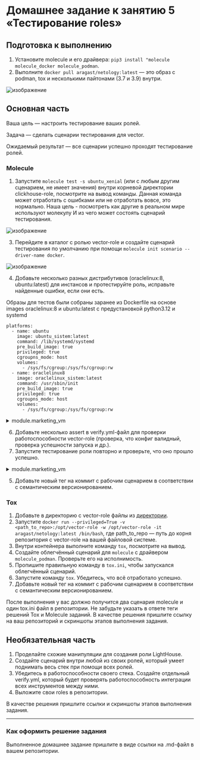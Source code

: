 # Домашнее задание к занятию 5 «Тестирование roles»

## Подготовка к выполнению

1. Установите molecule и его драйвера: `pip3 install "molecule molecule_docker molecule_podman`.
2. Выполните `docker pull aragast/netology:latest` —  это образ с podman, tox и несколькими пайтонами (3.7 и 3.9) внутри.

![изображение](https://github.com/user-attachments/assets/76c9233e-ffac-4319-a402-3f29816ffe19)


## Основная часть

Ваша цель — настроить тестирование ваших ролей. 


Задача — сделать сценарии тестирования для vector. 

Ожидаемый результат — все сценарии успешно проходят тестирование ролей.

### Molecule

1. Запустите  `molecule test -s ubuntu_xenial` (или с любым другим сценарием, не имеет значения) внутри корневой директории clickhouse-role, посмотрите на вывод команды. Данная команда может отработать с ошибками или не отработать вовсе, это нормально. Наша цель - посмотреть как другие в реальном мире используют молекулу И из чего может состоять сценарий тестирования.

![изображение](https://github.com/user-attachments/assets/854e5e6d-db52-4023-8fe9-117318c815ed)

3. Перейдите в каталог с ролью vector-role и создайте сценарий тестирования по умолчанию при помощи `molecule init scenario --driver-name docker`.

![изображение](https://github.com/user-attachments/assets/6c499076-36f7-4fc5-ac67-48c0dbf618c4)

4. Добавьте несколько разных дистрибутивов (oraclelinux:8, ubuntu:latest) для инстансов и протестируйте роль, исправьте найденные ошибки, если они есть.

Образы для тестов были собраны заранее из Dockerfile на основе images oraclelinux:8 и ubuntu:latest с предустановкой python3.12 и systemd

```
platforms:
  - name: ubuntu
    image: ubuntu_sistem:latest
    command: /lib/systemd/systemd
    pre_build_image: true
    privileged: true
    cgroupns_mode: host
    volumes:
      - /sys/fs/cgroup:/sys/fs/cgroup:rw
  - name: oraclelinux8
    image: oraclelinux_sistem:latest
    command: /usr/sbin/init
    pre_build_image: true
    privileged: true
    cgroupns_mode: host
    volumes:
      - /sys/fs/cgroup:/sys/fs/cgroup:rw
```

<details>
  <summary>module.marketing_vm</summary>

  ```bash

reivol@Zabbix:~/Ansible_v2/Les_5/vector-role$ molecule test
WARNING  Driver docker does not provide a schema.
INFO     default scenario test matrix: dependency, cleanup, destroy, syntax, create, prepare, converge, idempotence, side_effect, verify, cleanup, destroy
INFO     Performing prerun with role_name_check=0...
WARNING  Another version of 'ansible.posix' 1.1.1 was found installed in /usr/lib/python3/dist-packages/ansible_collections, only the first one will be used, 2.0.0 (/home/reivol/.ansible/collections/ansible_collections).
WARNING  Another version of 'community.docker' 1.2.2 was found installed in /usr/lib/python3/dist-packages/ansible_collections, only the first one will be used, 4.5.2 (/home/reivol/.ansible/collections/ansible_collections).
INFO     Running default > dependency
WARNING  Skipping, missing the requirements file.
WARNING  Skipping, missing the requirements file.
INFO     Running default > cleanup
WARNING  Skipping, cleanup playbook not configured.
INFO     Running default > destroy
INFO     Sanity checks: 'docker'

PLAY [Destroy] *****************************************************************

TASK [Set async_dir for HOME env] **********************************************
ok: [localhost]

TASK [Destroy molecule instance(s)] ********************************************
changed: [localhost] => (item=ubuntu)
changed: [localhost] => (item=oraclelinux8)

TASK [Wait for instance(s) deletion to complete] *******************************
ok: [localhost] => (item=ubuntu)
ok: [localhost] => (item=oraclelinux8)

TASK [Delete docker networks(s)] ***********************************************
skipping: [localhost]

PLAY RECAP *********************************************************************
localhost                  : ok=3    changed=1    unreachable=0    failed=0    skipped=1    rescued=0    ignored=0

INFO     Running default > syntax

playbook: /home/reivol/Ansible_v2/Les_5/vector-role/molecule/default/converge.yml
INFO     Running default > create

PLAY [Create] ******************************************************************

TASK [Set async_dir for HOME env] **********************************************
ok: [localhost]

TASK [Log into a Docker registry] **********************************************
skipping: [localhost] => (item=None) 
skipping: [localhost] => (item=None) 
skipping: [localhost]

TASK [Check presence of custom Dockerfiles] ************************************
ok: [localhost] => (item=ubuntu)
ok: [localhost] => (item=oraclelinux8)

TASK [Create Dockerfiles from image names] *************************************
skipping: [localhost] => (item=ubuntu) 
skipping: [localhost] => (item=oraclelinux8) 
skipping: [localhost]

TASK [Synchronization the context] *********************************************
skipping: [localhost] => (item=ubuntu) 
skipping: [localhost] => (item=oraclelinux8) 
skipping: [localhost]

TASK [Discover local Docker images] ********************************************
ok: [localhost] => (item=unix://var/run/docker.sock)
ok: [localhost] => (item=unix://var/run/docker.sock)

TASK [Create docker network(s)] ************************************************
skipping: [localhost]

TASK [Build an Ansible compatible image (new)] *********************************
skipping: [localhost] => (item=molecule_local/ubuntu_sistem:latest) 
skipping: [localhost] => (item=molecule_local/oraclelinux_sistem:latest) 
skipping: [localhost]

TASK [Determine the CMD directives] ********************************************
ok: [localhost] => (item=ubuntu)
ok: [localhost] => (item=oraclelinux8)

TASK [Create molecule instance(s)] *********************************************
changed: [localhost] => (item=ubuntu)
changed: [localhost] => (item=oraclelinux8)

TASK [Wait for instance(s) creation to complete] *******************************
FAILED - RETRYING: [localhost]: Wait for instance(s) creation to complete (300 retries left).
changed: [localhost] => (item=ubuntu)
changed: [localhost] => (item=oraclelinux8)

PLAY RECAP *********************************************************************
localhost                  : ok=6    changed=2    unreachable=0    failed=0    skipped=5    rescued=0    ignored=0

INFO     Running default > prepare
WARNING  Skipping, prepare playbook not configured.
INFO     Running default > converge

PLAY [Converge] ****************************************************************

TASK [Include vector] **********************************************************
included: reivol.vector for oraclelinux8, ubuntu

TASK [reivol.vector : VECTOR | Create dir] *************************************
changed: [oraclelinux8]
changed: [ubuntu]

TASK [reivol.vector : VECTOR | Get vector distrib] *****************************
changed: [oraclelinux8]
changed: [ubuntu]

TASK [reivol.vector : VECTOR | Unarchive vector] *******************************
changed: [oraclelinux8]
changed: [ubuntu]

TASK [reivol.vector : VECTOR | Copy bin file vector] ***************************
changed: [ubuntu]
changed: [oraclelinux8]

TASK [reivol.vector : VECTOR | Copy systemd service vector] ********************
changed: [ubuntu]
changed: [oraclelinux8]

TASK [reivol.vector : VECTOR | Create user vector] *****************************
changed: [oraclelinux8]
changed: [ubuntu]

TASK [reivol.vector : VECTOR | Create vector catalog] **************************
changed: [ubuntu]
changed: [oraclelinux8]

TASK [reivol.vector : VECTOR | Create vector config dir] ***********************
changed: [oraclelinux8]
changed: [ubuntu]

TASK [reivol.vector : VECTOR | Config vector j2 template] **********************
changed: [ubuntu]
changed: [oraclelinux8]

RUNNING HANDLER [reivol.vector : Start vector service] *************************
changed: [ubuntu]
changed: [oraclelinux8]

PLAY RECAP *********************************************************************
oraclelinux8               : ok=11   changed=10   unreachable=0    failed=0    skipped=0    rescued=0    ignored=0
ubuntu                     : ok=11   changed=10   unreachable=0    failed=0    skipped=0    rescued=0    ignored=0

INFO     Running default > idempotence

PLAY [Converge] ****************************************************************

TASK [Include vector] **********************************************************
included: reivol.vector for oraclelinux8, ubuntu

TASK [reivol.vector : VECTOR | Create dir] *************************************
ok: [oraclelinux8]
ok: [ubuntu]

TASK [reivol.vector : VECTOR | Get vector distrib] *****************************
ok: [oraclelinux8]
ok: [ubuntu]

TASK [reivol.vector : VECTOR | Unarchive vector] *******************************
ok: [ubuntu]
ok: [oraclelinux8]

TASK [reivol.vector : VECTOR | Copy bin file vector] ***************************
ok: [ubuntu]
ok: [oraclelinux8]

TASK [reivol.vector : VECTOR | Copy systemd service vector] ********************
ok: [oraclelinux8]
ok: [ubuntu]

TASK [reivol.vector : VECTOR | Create user vector] *****************************
ok: [oraclelinux8]
ok: [ubuntu]

TASK [reivol.vector : VECTOR | Create vector catalog] **************************
ok: [oraclelinux8]
ok: [ubuntu]

TASK [reivol.vector : VECTOR | Create vector config dir] ***********************
ok: [oraclelinux8]
ok: [ubuntu]

TASK [reivol.vector : VECTOR | Config vector j2 template] **********************
ok: [oraclelinux8]
ok: [ubuntu]

PLAY RECAP *********************************************************************
oraclelinux8               : ok=10   changed=0    unreachable=0    failed=0    skipped=0    rescued=0    ignored=0
ubuntu                     : ok=10   changed=0    unreachable=0    failed=0    skipped=0    rescued=0    ignored=0

INFO     Idempotence completed successfully.
INFO     Running default > side_effect
WARNING  Skipping, side effect playbook not configured.
INFO     Running default > verify
INFO     Running Ansible Verifier
WARNING  Skipping, verify playbook not configured.
INFO     Verifier completed successfully.
INFO     Running default > cleanup
WARNING  Skipping, cleanup playbook not configured.
INFO     Running default > destroy

PLAY [Destroy] *****************************************************************

TASK [Set async_dir for HOME env] **********************************************
ok: [localhost]

TASK [Destroy molecule instance(s)] ********************************************
changed: [localhost] => (item=ubuntu)
changed: [localhost] => (item=oraclelinux8)

TASK [Wait for instance(s) deletion to complete] *******************************
FAILED - RETRYING: [localhost]: Wait for instance(s) deletion to complete (300 retries left).
changed: [localhost] => (item=ubuntu)
changed: [localhost] => (item=oraclelinux8)

TASK [Delete docker networks(s)] ***********************************************
skipping: [localhost]

PLAY RECAP *********************************************************************
localhost                  : ok=3    changed=2    unreachable=0    failed=0    skipped=1    rescued=0    ignored=0

INFO     Pruning extra files from scenario ephemeral directory

```  

</details>


6. Добавьте несколько assert в verify.yml-файл для  проверки работоспособности vector-role (проверка, что конфиг валидный, проверка успешности запуска и др.). 
7. Запустите тестирование роли повторно и проверьте, что оно прошло успешно.

<details>
  <summary>module.marketing_vm</summary>

  ```bash

WARNING  Driver docker does not provide a schema.
INFO     default scenario test matrix: dependency, cleanup, destroy, syntax, create, prepare, converge, idempotence, side_effect, verify, cleanup, destroy
INFO     Performing prerun with role_name_check=0...
WARNING  Another version of 'ansible.posix' 1.1.1 was found installed in /usr/lib/python3/dist-packages/ansible_collections, only the first one will be used, 2.0.0 (/home/reivol/.ansible/collections/ansible_collections).
WARNING  Another version of 'community.docker' 1.2.2 was found installed in /usr/lib/python3/dist-packages/ansible_collections, only the first one will be used, 4.5.2 (/home/reivol/.ansible/collections/ansible_collections).
INFO     Running default > dependency
WARNING  Skipping, missing the requirements file.
WARNING  Skipping, missing the requirements file.
INFO     Running default > cleanup
WARNING  Skipping, cleanup playbook not configured.
INFO     Running default > destroy
WARNING  Skipping, '--destroy=never' requested.
INFO     Running default > syntax
INFO     Sanity checks: 'docker'

playbook: /home/reivol/Ansible_v2/Les_5/vector-role/molecule/default/converge.yml
INFO     Running default > create

PLAY [Create] ******************************************************************

TASK [Set async_dir for HOME env] **********************************************
ok: [localhost]

TASK [Log into a Docker registry] **********************************************
skipping: [localhost] => (item=None) 
skipping: [localhost] => (item=None) 
skipping: [localhost]

TASK [Check presence of custom Dockerfiles] ************************************
ok: [localhost] => (item=ubuntu)
ok: [localhost] => (item=oraclelinux8)

TASK [Create Dockerfiles from image names] *************************************
skipping: [localhost] => (item=ubuntu) 
skipping: [localhost] => (item=oraclelinux8) 
skipping: [localhost]

TASK [Synchronization the context] *********************************************
skipping: [localhost] => (item=ubuntu) 
skipping: [localhost] => (item=oraclelinux8) 
skipping: [localhost]

TASK [Discover local Docker images] ********************************************
ok: [localhost] => (item=unix://var/run/docker.sock)
ok: [localhost] => (item=unix://var/run/docker.sock)

TASK [Create docker network(s)] ************************************************
skipping: [localhost]

TASK [Build an Ansible compatible image (new)] *********************************
skipping: [localhost] => (item=molecule_local/docker.io/ubuntu:latest) 
skipping: [localhost] => (item=molecule_local/docker.io/oraclelinux:8) 
skipping: [localhost]

TASK [Determine the CMD directives] ********************************************
ok: [localhost] => (item=ubuntu)
ok: [localhost] => (item=oraclelinux8)

TASK [Create molecule instance(s)] *********************************************
changed: [localhost] => (item=ubuntu)
changed: [localhost] => (item=oraclelinux8)

TASK [Wait for instance(s) creation to complete] *******************************
FAILED - RETRYING: [localhost]: Wait for instance(s) creation to complete (300 retries left).
changed: [localhost] => (item=ubuntu)
changed: [localhost] => (item=oraclelinux8)

PLAY RECAP *********************************************************************
localhost                  : ok=6    changed=2    unreachable=0    failed=0    skipped=5    rescued=0    ignored=0

INFO     Running default > prepare
WARNING  Skipping, prepare playbook not configured.
INFO     Running default > converge

PLAY [Converge] ****************************************************************

TASK [Include vector] **********************************************************
included: reivol.vector for oraclelinux8, ubuntu

TASK [reivol.vector : VECTOR | Create dir] *************************************


```  

</details>


5. Добавьте новый тег на коммит с рабочим сценарием в соответствии с семантическим версионированием.

### Tox

1. Добавьте в директорию с vector-role файлы из [директории](./example).
2. Запустите `docker run --privileged=True -v <path_to_repo>:/opt/vector-role -w /opt/vector-role -it aragast/netology:latest /bin/bash`, где path_to_repo — путь до корня репозитория с vector-role на вашей файловой системе.
3. Внутри контейнера выполните команду `tox`, посмотрите на вывод.
5. Создайте облегчённый сценарий для `molecule` с драйвером `molecule_podman`. Проверьте его на исполнимость.
6. Пропишите правильную команду в `tox.ini`, чтобы запускался облегчённый сценарий.
8. Запустите команду `tox`. Убедитесь, что всё отработало успешно.
9. Добавьте новый тег на коммит с рабочим сценарием в соответствии с семантическим версионированием.

После выполнения у вас должно получится два сценария molecule и один tox.ini файл в репозитории. Не забудьте указать в ответе теги решений Tox и Molecule заданий. В качестве решения пришлите ссылку на  ваш репозиторий и скриншоты этапов выполнения задания. 

## Необязательная часть

1. Проделайте схожие манипуляции для создания роли LightHouse.
2. Создайте сценарий внутри любой из своих ролей, который умеет поднимать весь стек при помощи всех ролей.
3. Убедитесь в работоспособности своего стека. Создайте отдельный verify.yml, который будет проверять работоспособность интеграции всех инструментов между ними.
4. Выложите свои roles в репозитории.

В качестве решения пришлите ссылки и скриншоты этапов выполнения задания.

---

### Как оформить решение задания

Выполненное домашнее задание пришлите в виде ссылки на .md-файл в вашем репозитории.
